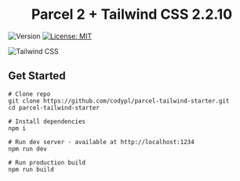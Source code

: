 <h1 align="center">Parcel 2 + Tailwind CSS 2.2.10</h1>
<p>
  <img alt="Version" src="https://img.shields.io/badge/version-2.2.10-blue.svg?cacheSeconds=2592000" />
  <a href="https://github.com/codypl/parcel-tailwind-starter/blob/main/LICENSE" target="_blank">
    <img alt="License: MIT" src="https://img.shields.io/badge/License-MIT-yellow.svg" />
  </a>
</p>
<img alt="Tailwind CSS" src="https://i.imgur.com/A2MHyYa.png">

## Get Started
```
# Clone repo
git clone https://github.com/codypl/parcel-tailwind-starter.git
cd parcel-tailwind-starter

# Install dependencies
npm i

# Run dev server - available at http://localhost:1234
npm run dev

# Run production build
npm run build
```
